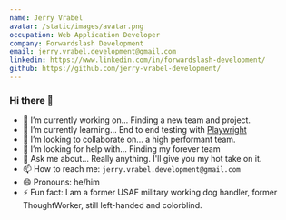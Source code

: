 ```yaml
---
name: Jerry Vrabel
avatar: /static/images/avatar.png
occupation: Web Application Developer
company: Forwardslash Development
email: jerry.vrabel.development@gmail.com
linkedin: https://www.linkedin.com/in/forwardslash-development/
github: https://github.com/jerry-vrabel-development/
---
```


### Hi there 👋

- 🔭 I’m currently working on... Finding a new team and project.
- 🌱 I’m currently learning... End to end testing with [Playwright](https://playwright.dev/)
- 👯 I’m looking to collaborate on... a high performant team.
- 🤔 I’m looking for help with... Finding my forever team
- 💬 Ask me about... Really anything. I'll give you my hot take on it.
- 📫 How to reach me: `jerry.vrabel.development@gmail.com`
- 😄 Pronouns: he/him
- ⚡ Fun fact: I am a former USAF military working dog handler, former ThoughtWorker, still left-handed and colorblind.
